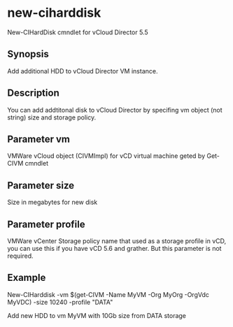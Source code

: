 # new-ciharddisk
New-CIHardDisk cmndlet for vCloud Director 5.5

## Synopsis
Add additional HDD to vCloud Director VM instance.

## Description
You can add addtitonal disk to vCloud Director by specifing vm object (not string) size and storage policy.

## Parameter vm
VMWare vCloud object (CIVMImpl) for vCD virtual machine geted by Get-CIVM cmndlet

## Parameter size
Size in megabytes for new disk

## Parameter profile
VMWare vCenter Storage policy name that used as a storage profile in vCD, you can use this if you have vCD 5.6 and grather. But this parameter is not required.

## Example
New-CIHarddisk -vm $(get-CIVM -Name MyVM -Org MyOrg -OrgVdc MyVDC) -size 10240 -profile "DATA"

Add new HDD to vm MyVM with 10Gb size from DATA storage